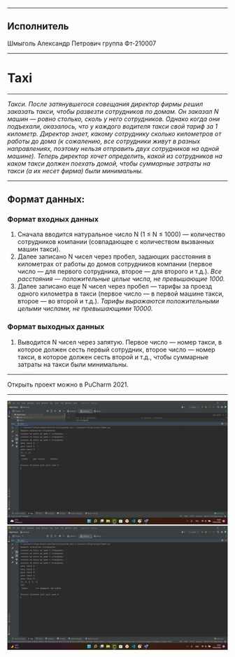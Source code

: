 ____
## Исполнитель 
Шмыголь Александр Петрович
группа Фт-210007
____

# Taxi
____
*Такси.
После затянувшегося совещания директор фирмы решил заказать такси, чтобы развезти сотрудников по домам. Он заказал N машин — ровно столько, сколь у него сотрудников. Однако когда они подъехали, оказалось, что у каждого водителя такси свой тариф за 1 километр. Директор знает, какому сотруднику сколько километров от работы до дома (к сожалению, все сотрудники живут в разных направлениях, поэтому нельзя отправить двух сотрудников на одной машине). Теперь директор хочет определить, какой из сотрудников на каком такси должен поехать домой, чтобы суммарные затраты на такси (а их несет фирма) были минимальны.*
____
## Формат данных:

### Формат входных данных
1. Сначала вводится натуральное число N (1 ≤ N ≤ 1000) — количество сотрудников компании (совпадающее с количеством вызванных машин такси).
2. Далее записано N чисел через пробел, задающих расстояния в километрах от работы до домов сотрудников компании (первое число — для первого сотрудника, второе — для второго и т.д.). *Все расстояния — положительные целые числа, не превышающие 1000.*
3. Далее записано еще N чисел через пробел — тарифы за проезд одного километра в такси (первое число — в первой машине такси, второе — во второй и т.д.). *Тарифы выражаются положительными целыми числами, не превышающими 10000.*

### Формат выходных данных
1. Выводится N чисел через запятую. Первое число — номер такси, в которое должен сесть первый сотрудник, второе число — номер такси, в которое должен сесть второй и т.д., чтобы суммарные затраты на такси были минимальны.
____
Открыть проект можно в PuCharm 2021.


____
![screen_2](https://github.com/saschaschmygol/laba4_ft_210007_Alexander_Shmygol/raw/main/laba4_1test.png)
![screen_2](https://github.com/saschaschmygol/laba4_ft_210007_Alexander_Shmygol/raw/main/laba4_2test.png)
